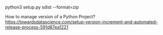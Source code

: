 python3 setup.py sdist --format=zip



How to manage version of a Python Project?
https://towardsdatascience.com/setup-version-increment-and-automated-release-process-591d87ea1221




